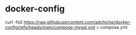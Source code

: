 # docker-config

curl -fsS https://raw.githubusercontent.com/adchiche/docker-config/refs/heads/main/compose-mysql.yml > compose.yml
